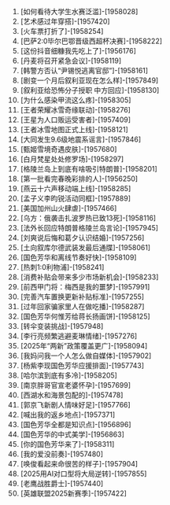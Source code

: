 
1. [如何看待大学生水赛泛滥]-[1958028]
1. [艺术感过年穿搭]-[1957420]
1. [火车票打折了]-[1958254]
1. [巴萨2:0毕尔巴鄂晋级西超杯决赛]-[1958222]
1. [这份抖音细糠我先吃上了]-[1956176]
1. [丹麦将召开紧急会议]-[1958119]
1. [韩警方否认“尹锡悦逃离官邸”]-[1958161]
1. [剧变一个月后叙利亚现在怎么样]-[1957849]
1. [叙利亚给恐怖分子授职 中方回应]-[1958130]
1. [为什么感染甲流这么疼]-[1958305]
1. [王者荣耀冰雪奇缘联动]-[1958276]
1. [王星为人口贩运受害者]-[1957409]
1. [王者冰雪地图正式上线]-[1958121]
1. [大同发生9.6级地震系谣言]-[1957846]
1. [甄姬雪境奇遇皮肤]-[1957680]
1. [白月梵星处处修罗场]-[1958297]
1. [格陵兰岛上到底有啥吸引特朗普]-[1958201]
1. [第一批看完春晚彩排的人]-[1956250]
1. [燕云十六声移动端上线]-[1958285]
1. [孟子义李昀锐活动同框]-[1957889]
1. [美国加州山火肆虐]-[1957466]
1. [乌方：俄袭击扎波罗热已致13死]-[1958116]
1. [法外长回应特朗普格陵兰岛言论]-[1957945]
1. [刘爽说后悔和葛夕认识结婚]-[1957256]
1. [土向叙库尔德武装发最后通牒]-[1958061]
1. [国色芳华和离线节奏好快]-[1958109]
1. [热刺1:0利物浦]-[1958241]
1. [消费补贴会带来多少市场新机会]-[1958233]
1. [前西甲门将：梅西是我的噩梦]-[1957991]
1. [完善汽车置换更新补贴标准]-[1957255]
1. [过年回家骗家里人在做吃播]-[1958287]
1. [国色芳华何惟芳给蒋长扬画饼]-[1958125]
1. [转伞变装挑战]-[1957948]
1. [李行亮频繁逃避麦琳情绪]-[1957276]
1. [2025年“两新”政策覆盖更广]-[1958094]
1. [我妈问我一个人怎么做自媒体]-[1957902]
1. [杨紫李现国色芳华应援排面]-[1957743]
1. [哈尔滨到底有多冷]-[1958205]
1. [南京胖哥官宣老婆怀孕]-[1957699]
1. [西湖水和海景包配的]-[1957478]
1. [郭京飞新剧人情味好足]-[1957766]
1. [喊出我的返乡地点]-[1957371]
1. [国色芳华全都是知识点]-[1956896]
1. [国色芳华的中式美学]-[1956863]
1. [你的国色芳华来了]-[1958311]
1. [我的爱没前奏]-[1957480]
1. [唤俊看起来命很苦的样子]-[1957904]
1. [2025用AI对口型将大局逆转]-[1957855]
1. [老鹰战胜爵士]-[1957440]
1. [英雄联盟2025新赛季]-[1957422]